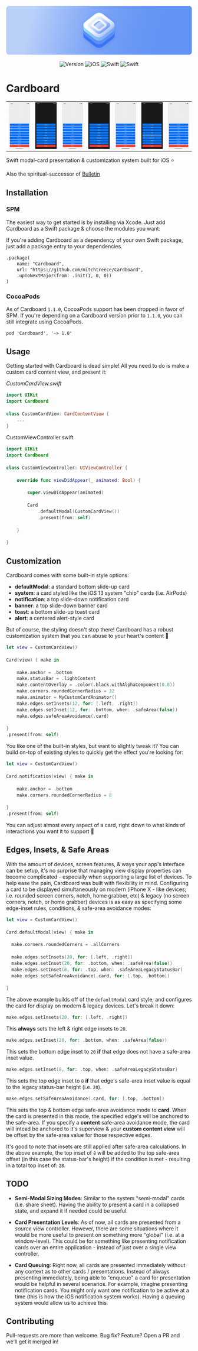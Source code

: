 ![Cardboard](Assets/Banner.png)

<div align="center">

![Version](https://img.shields.io/badge/Version-1.2.0-AFC8F9.svg?style=for-the-badge&labelColor=5C8EF4)
![iOS](https://img.shields.io/badge/iOS-13+-AFC8F9.svg?style=for-the-badge&labelColor=5C8EF4)
![Swift](https://img.shields.io/badge/Swift-5-AFC8F9.svg?style=for-the-badge&labelColor=5C8EF4)
![Swift](https://img.shields.io/badge/Xcode-15-AFC8F9.svg?style=for-the-badge&labelColor=5C8EF4)

</div>

# Cardboard

<table>
  <tr>
    <td style="border-color:transparent"><img src="Assets/Screens/Default.gif"/></td>
    <td style="border-color:transparent"><img src="Assets/Screens/Notification.gif"/></td>
    <td style="border-color:transparent"><img src="Assets/Screens/System.gif"/></td>
    <td style="border-color:transparent"><img src="Assets/Screens/Toast.gif"/></td>
    <td style="border-color:transparent"><img src="Assets/Screens/Alert.gif"/></td>
    <td style="border-color:transparent"><img src="Assets/Screens/Banner.gif"/></td>
    <td style="border-color:transparent"><img src="Assets/Screens/Custom.gif"/></td>
  </tr>
</table>

Swift modal-card presentation & customization system built for iOS ⭐️

Also the spiritual-successor of [Bulletin](https://github.com/mitchtreece/Bulletin)

## Installation

### SPM

The easiest way to get started is by installing via Xcode. Just add Cardboard as a Swift package & choose the modules you want.

If you're adding Cardboard as a dependency of your own Swift package, just add a package entry to your dependencies.

```
.package(
    name: "Cardboard",
    url: "https://github.com/mitchtreece/Cardboard",
    .upToNextMajor(from: .init(1, 0, 0))
)
```

### CocoaPods

As of Cardboard `1.1.0`, CocoaPods support has been dropped in favor of SPM. If you're depending on a Cardboard version prior to `1.1.0`, you can still integrate using CocoaPods.

```
pod 'Cardboard', '~> 1.0'
```

## Usage

Getting started with Cardboard is dead simple! All you need to do is make a custom card content view, and present it:

*CustomCardView.swift*
```swift
import UIKit
import Cardboard

class CustomCardView: CardContentView {
    ...
}
```

CustomViewController.swift
```swift
import UIKit
import Cardboard

class CustomViewController: UIViewController {

    override func viewDidAppear(_ animated: Bool) {

        super.viewDidAppear(animated)

        Card
            .defaultModal(CustomCardView())
            .present(from: self)

    }

}
```

## Customization

Cardboard comes with some built-in style options:

- **defaultModal**: a standard bottom slide-up card
- **system**: a card styled like the iOS 13 system "chip" cards (i.e. AirPods)
- **notification**: a top slide-down notification card
- **banner**: a top slide-down banner card
- **toast**: a bottom slide-up toast card
- **alert**: a centered alert-style card

But of course, the styling doesn't stop there! Cardboard has a robust customization system that you can abuse to your heart's content 🤪

```swift
let view = CustomCardView()

Card(view) { make in

    make.anchor = .bottom
    make.statusBar = .lightContent
    make.contentOverlay = .color(.black.withAlphaComponent(0.8))
    make.corners.roundedCornerRadius = 32
    make.animator = MyCustomCardAnimator()
    make.edges.setInsets(12, for: [.left, .right])
    make.edges.setInset(12, for: .bottom, when: .safeArea(false))
    make.edges.safeAreaAvoidance(.card)

}
.present(from: self)
```

You like one of the built-in styles, but want to slightly tweak it? You can build on-top of existing styles to quickly get the effect you're looking for:

```swift
let view = CustomCardView()

Card.notification(view) { make in

    make.anchor = .bottom
    make.corners.roundedCornerRadius = 8

}
.present(from: self)
```

You can adjust almost every aspect of a card, right down to what kinds of interactions you want it to support 🎉

## Edges, Insets, & Safe Areas

With the amount of devices, screen features, & ways your app's interface can be setup, it's no surprise that managing view display properties can become complicated - especially when supporting a large list of devices. To help ease the pain, Cardboard was built with flexibility in mind. Configuring a card to be displayed simultaneously on modern (iPhone X - like devices; i.e. rounded screen corners, notch, home grabber, etc) & legacy (no screen corners, notch, or home grabber) devices is as easy as specifying some edge-inset rules, conditions, & safe-area avoidance modes:

```swift
let view = CustomCardView()

Card.defaultModal(view) { make in

  make.corners.roundedCorners = .allCorners

  make.edges.setInsets(20, for: [.left, .right])
  make.edges.setInset(20, for: .bottom, when: .safeArea(false))
  make.edges.setInset(8, for: .top, when: .safeAreaLegacyStatusBar)
  make.edges.setSafeAreaAvoidance(.card, for: [.top, .bottom])

}
```

The above example builds off of the `defaultModal` card style, and configures the card for display on modern & legacy devices. Let's break it down:

```swift
make.edges.setInsets(20, for: [.left, .right])
```

This **always** sets the left & right edge insets to `20`.

```swift
make.edges.setInset(20, for: .bottom, when: .safeArea(false))
```

This sets the bottom edge inset to `20` **if** that edge does not have a safe-area inset value.

```swift
make.edges.setInset(8, for: .top, when: .safeAreaLegacyStatusBar)
```

This sets the top edge inset to `8` **if** that edge's safe-area inset value is equal to the legacy status-bar height (i.e. `20`).

```swift
make.edges.setSafeAreaAvoidance(.card, for: [.top, .bottom])
```

This sets the top & bottom edge safe-area avoidance mode to **card**. When the card is presented in this mode, the specified edge's will be anchored to the safe-area. If you specify a **content** safe-area avoidance mode, the card will intead be anchored to it's superview & your **custom content view** will be offset by the safe-area value for those respective edges. 

It's good to note that insets are still applied after safe-area calculations. In the above example, the top inset of `8` will be added to the top safe-area offset (in this case the status-bar's height) if the condition is met - resulting in a total top inset of: `28`.

## TODO

- **Semi-Modal Sizing Modes**: Similar to the system "semi-modal" cards (i.e. share sheet). Having the ability to present a card in a collapsed state, and expand it if needed could be useful.

- **Card Presentation Levels**: As of now, all cards are presented from a *source* view controller. However, there are some situations where it would be more useful to present on something more "global" (i.e. at a window-level). This could be for something like presenting notification cards over an entire application - instead of just over a single view controller.

- **Card Queuing**: Right now, all cards are presented immediately without any context as to other cards / presentations. Instead of always presenting immediately, being able to "enqueue" a card for presentation would be helpful in several scenarios. For example, imagine presenting notification cards. You might only want one notification to be active at a time (this is how the iOS notification system works). Having a queuing system would allow us to achieve this.

## Contributing

Pull-requests are more than welcome. Bug fix? Feature? Open a PR and we'll get it merged in!
